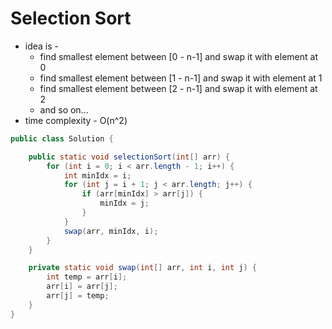 # Selection Sort

- idea is - 
  - find smallest element between [0 - n-1] and swap it with element at 0
  - find smallest element between [1 - n-1] and swap it with element at 1
  - find smallest element between [2 - n-1] and swap it with element at 2
  - and so on...
- time complexity - O(n^2)

```java
public class Solution {

    public static void selectionSort(int[] arr) {
        for (int i = 0; i < arr.length - 1; i++) {
            int minIdx = i;
            for (int j = i + 1; j < arr.length; j++) {
                if (arr[minIdx] > arr[j]) {
                    minIdx = j;
                }
            }
            swap(arr, minIdx, i);
        }
    }

    private static void swap(int[] arr, int i, int j) {
        int temp = arr[i];
        arr[i] = arr[j];
        arr[j] = temp;
    }
}
```
